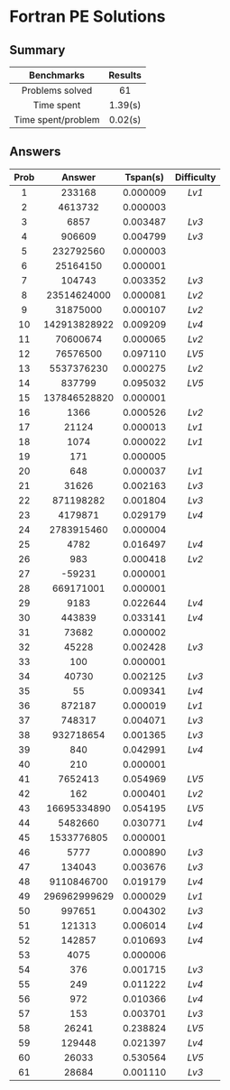 # Fortran PE Solutions


## Summary

|Benchmarks|Results|
|:----:|:----:|
|Problems solved|  61|
|Time spent|     1.39(s)|
|Time spent/problem|     0.02(s)|

## Answers

|Prob|Answer|Tspan(s)|Difficulty|
|:----:|:----:|:----:|:----:|
|     1|              233168|  0.000009|_Lv1_                    |
|     2|             4613732|  0.000003|                         |
|     3|                6857|  0.003487|_Lv3_                    |
|     4|              906609|  0.004799|_Lv3_                    |
|     5|           232792560|  0.000003|                         |
|     6|            25164150|  0.000001|                         |
|     7|              104743|  0.003352|_Lv3_                    |
|     8|         23514624000|  0.000081|_Lv2_                    |
|     9|            31875000|  0.000107|_Lv2_                    |
|    10|        142913828922|  0.009209|_Lv4_                    |
|    11|            70600674|  0.000065|_Lv2_                    |
|    12|            76576500|  0.097110|_LV5_                    |
|    13|          5537376230|  0.000275|_Lv2_                    |
|    14|              837799|  0.095032|_LV5_                    |
|    15|        137846528820|  0.000001|                         |
|    16|                1366|  0.000526|_Lv2_                    |
|    17|               21124|  0.000013|_Lv1_                    |
|    18|                1074|  0.000022|_Lv1_                    |
|    19|                 171|  0.000005|                         |
|    20|                 648|  0.000037|_Lv1_                    |
|    21|               31626|  0.002163|_Lv3_                    |
|    22|           871198282|  0.001804|_Lv3_                    |
|    23|             4179871|  0.029179|_Lv4_                    |
|    24|          2783915460|  0.000004|                         |
|    25|                4782|  0.016497|_Lv4_                    |
|    26|                 983|  0.000418|_Lv2_                    |
|    27|              -59231|  0.000001|                         |
|    28|           669171001|  0.000001|                         |
|    29|                9183|  0.022644|_Lv4_                    |
|    30|              443839|  0.033141|_Lv4_                    |
|    31|               73682|  0.000002|                         |
|    32|               45228|  0.002428|_Lv3_                    |
|    33|                 100|  0.000001|                         |
|    34|               40730|  0.002125|_Lv3_                    |
|    35|                  55|  0.009341|_Lv4_                    |
|    36|              872187|  0.000019|_Lv1_                    |
|    37|              748317|  0.004071|_Lv3_                    |
|    38|           932718654|  0.001365|_Lv3_                    |
|    39|                 840|  0.042991|_Lv4_                    |
|    40|                 210|  0.000001|                         |
|    41|             7652413|  0.054969|_LV5_                    |
|    42|                 162|  0.000401|_Lv2_                    |
|    43|         16695334890|  0.054195|_LV5_                    |
|    44|             5482660|  0.030771|_Lv4_                    |
|    45|          1533776805|  0.000001|                         |
|    46|                5777|  0.000890|_Lv3_                    |
|    47|              134043|  0.003676|_Lv3_                    |
|    48|          9110846700|  0.019179|_Lv4_                    |
|    49|        296962999629|  0.000029|_Lv1_                    |
|    50|              997651|  0.004302|_Lv3_                    |
|    51|              121313|  0.006014|_Lv4_                    |
|    52|              142857|  0.010693|_Lv4_                    |
|    53|                4075|  0.000006|                         |
|    54|                 376|  0.001715|_Lv3_                    |
|    55|                 249|  0.011222|_Lv4_                    |
|    56|                 972|  0.010366|_Lv4_                    |
|    57|                 153|  0.003701|_Lv3_                    |
|    58|               26241|  0.238824|_LV5_                    |
|    59|              129448|  0.021397|_Lv4_                    |
|    60|               26033|  0.530564|_LV5_                    |
|    61|               28684|  0.001110|_Lv3_                    |
